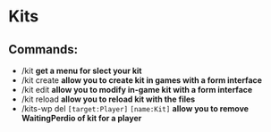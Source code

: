 # Kits

## Commands:
 - /kit **get a menu for slect your kit**
 - /kit create **allow you to create kit in games with a form interface**
 - /kit edit **allow you to modify in-game kit with a form interface**
 - /kit reload **allow you to reload kit with the files**
 - /kits-wp del ``[target:Player]`` ``[name:Kit]`` **allow you to remove WaitingPerdio of kit for a player**

